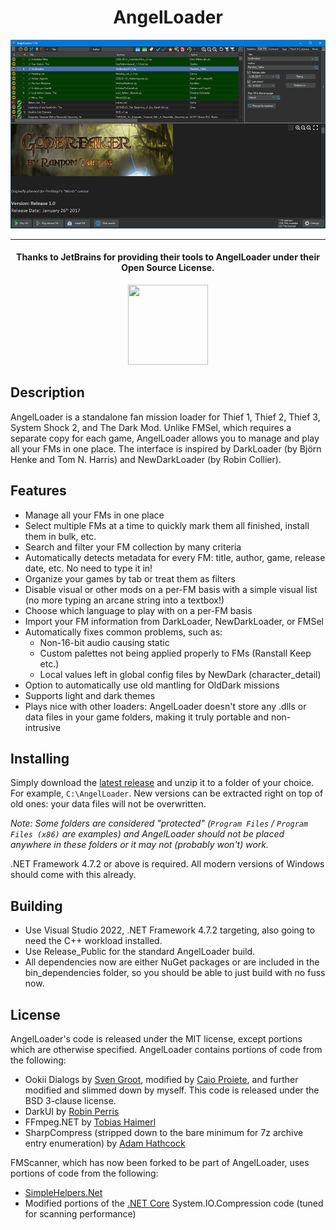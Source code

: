 <h1 align="center">
AngelLoader
</h1>
<p align="center"><img src="https://github.com/FenPhoenix/AngelLoader/blob/master/docs/images/main_window_v176pre_900w.png" /></p>

<hr>
<h4 align="center">
Thanks to JetBrains for providing their tools to AngelLoader under their Open Source License.
</h4>
<p align="center">
<a href="https://jb.gg/OpenSourceSupport"><img src="https://resources.jetbrains.com/storage/products/company/brand/logos/jb_beam.svg" width="128" height="128"/></a>
</p>

## Description
AngelLoader is a standalone fan mission loader for Thief 1, Thief 2, Thief 3, System Shock 2, and The Dark Mod. Unlike FMSel, which requires a separate copy for each game, AngelLoader allows you to manage and play all your FMs in one place. The interface is inspired by DarkLoader (by Björn Henke and Tom N. Harris) and NewDarkLoader (by Robin Collier).

## Features
- Manage all your FMs in one place
- Select multiple FMs at a time to quickly mark them all finished, install them in bulk, etc.
- Search and filter your FM collection by many criteria
- Automatically detects metadata for every FM: title, author, game, release date, etc. No need to type it in!
- Organize your games by tab or treat them as filters
- Disable visual or other mods on a per-FM basis with a simple visual list (no more typing an arcane string into a textbox!)
- Choose which language to play with on a per-FM basis
- Import your FM information from DarkLoader, NewDarkLoader, or FMSel
- Automatically fixes common problems, such as:
  - Non-16-bit audio causing static
  - Custom palettes not being applied properly to FMs (Ranstall Keep etc.)
  - Local values left in global config files by NewDark (character_detail)
- Option to automatically use old mantling for OldDark missions
- Supports light and dark themes
- Plays nice with other loaders: AngelLoader doesn't store any .dlls or data files in your game folders, making it truly portable and non-intrusive

## Installing
Simply download the [latest release](https://github.com/FenPhoenix/AngelLoader/releases) and unzip it to a folder of your choice. For example, `C:\AngelLoader`. New versions can be extracted right on top of old ones: your data files will not be overwritten.

*Note: Some folders are considered "protected" (`Program Files` / `Program Files (x86)` are examples) and AngelLoader should not be placed anywhere in these folders or it may not (probably won't) work.*

.NET Framework 4.7.2 or above is required. All modern versions of Windows should come with this already.

## Building
- Use Visual Studio 2022, .NET Framework 4.7.2 targeting, also going to need the C++ workload installed.
- Use Release_Public for the standard AngelLoader build.
- All dependencies now are either NuGet packages or are included in the bin_dependencies folder, so you should be able to just build with no fuss now.

## License
AngelLoader's code is released under the MIT license, except portions which are otherwise specified.
AngelLoader contains portions of code from the following:
- Ookii Dialogs by [Sven Groot](http://www.ookii.org/software/dialogs/), modified by [Caio Proiete](https://github.com/caioproiete/ookii-dialogs-winforms), and further modified and slimmed down by myself. This code is released under the BSD 3-clause license.
- DarkUI by [Robin Perris](https://github.com/RobinPerris/DarkUI)
- FFmpeg.NET by [Tobias Haimerl](https://github.com/cmxl/FFmpeg.NET)
- SharpCompress (stripped down to the bare minimum for 7z archive entry enumeration) by [Adam Hathcock](https://github.com/adamhathcock/sharpcompress)

FMScanner, which has now been forked to be part of AngelLoader, uses portions of code from the following:
- [SimpleHelpers.Net](https://github.com/khalidsalomao/SimpleHelpers.Net)
- Modified portions of the [.NET Core](https://github.com/dotnet/corefx) System.IO.Compression code (tuned for scanning performance)
